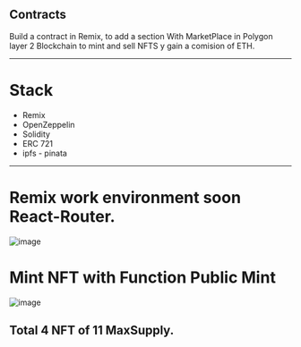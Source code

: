## Contracts   

Build a contract in Remix, to add a section With MarketPlace in Polygon layer 2 Blockchain to mint and sell NFTS y gain a comision of ETH.

-------------

# Stack

- Remix
- OpenZeppelin
- Solidity
- ERC 721
- ipfs - pinata

---------

# Remix work environment soon React-Router.

![image](https://github.com/gonzalolater/portafolio/assets/42863568/ac136b29-9b52-429d-b754-e21741a670c4)

# Mint NFT with Function Public Mint

![image](https://github.com/gonzalolater/portafolio/assets/42863568/863953d7-0899-4f40-a2fd-0fc12909ed3a)

## Total 4 NFT of 11 MaxSupply.
